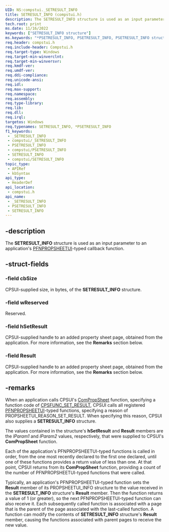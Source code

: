 ```yaml
---
UID: NS:compstui._SETRESULT_INFO
title: SETRESULT_INFO (compstui.h)
description: The SETRESULT_INFO structure is used as an input parameter to an application's PFNPROPSHEETUI-typed callback function.
tech.root: print
ms.date: 11/16/2022
keywords: ["SETRESULT_INFO structure"]
ms.keywords: "*PSETRESULT_INFO, PSETRESULT_INFO, PSETRESULT_INFO structure pointer [Print Devices], SETRESULT_INFO, SETRESULT_INFO structure [Print Devices], _SETRESULT_INFO, compstui/PSETRESULT_INFO, compstui/SETRESULT_INFO, cpsuifnc_df5b07fc-1a38-4ae2-a994-2862d9791b10.xml, print.setresult_info"
req.header: compstui.h
req.include-header: Compstui.h
req.target-type: Windows
req.target-min-winverclnt: 
req.target-min-winversvr: 
req.kmdf-ver: 
req.umdf-ver: 
req.ddi-compliance: 
req.unicode-ansi: 
req.idl: 
req.max-support: 
req.namespace: 
req.assembly: 
req.type-library: 
req.lib: 
req.dll: 
req.irql: 
targetos: Windows
req.typenames: SETRESULT_INFO, *PSETRESULT_INFO
f1_keywords:
 - _SETRESULT_INFO
 - compstui/_SETRESULT_INFO
 - PSETRESULT_INFO
 - compstui/PSETRESULT_INFO
 - SETRESULT_INFO
 - compstui/SETRESULT_INFO
topic_type:
 - APIRef
 - kbSyntax
api_type:
 - HeaderDef
api_location:
 - compstui.h
api_name:
 - _SETRESULT_INFO
 - PSETRESULT_INFO
 - SETRESULT_INFO
---
```


## -description

The **SETRESULT_INFO** structure is used as an input parameter to an application's [PFNPROPSHEETUI](/windows-hardware/drivers/ddi/compstui/nc-compstui-pfnpropsheetui)-typed callback function.

## -struct-fields

### -field cbSize

CPSUI-supplied size, in bytes, of the **SETRESULT_INFO** structure.

### -field wReserved

Reserved.

### -field hSetResult

CPSUI-supplied handle to an added property sheet page, obtained from the application. For more information, see the **Remarks** section below.

### -field Result

CPSUI-supplied handle to an added property sheet page, obtained from the application. For more information, see the **Remarks** section below.

## -remarks

When an application calls CPSUI's [ComPropSheet](/windows-hardware/drivers/ddi/compstui/nc-compstui-pfncompropsheet) function, specifying a function code of [CPSFUNC_SET_RESULT](/previous-versions/ff547087(v=vs.85)), CPSUI calls all registered [PFNPROPSHEETUI](/windows-hardware/drivers/ddi/compstui/nc-compstui-pfnpropsheetui)-typed functions, specifying a reason of PROPSHEETUI_REASON_SET_RESULT. When specifying this reason, CPSUI also supplies a **SETRESULT_INFO** structure.

The values contained in the structure's **hSetResult** and **Result** members are the *lParam1* and *lParam2* values, respectively, that were supplied to CPSUI's **ComPropSheet** function.

Each of the application's PFNPROPSHEETUI-typed functions is called in order, from the one most recently declared to the first one declared, until one of these functions provides a return value of less than one. At that point, CPSUI returns from its **ComPropSheet** function, providing a count of the number of PFNPROPSHEETUI-typed functions that were called.

Typically, an application's PFNPROPSHEETUI-typed function sets the **Result** member of its PROPSHEETUI_INFO structure to the value received in the **SETRESULT_INFO** structure's **Result** member. Then the function returns a value of 1 (or greater), so the next PFNPROPSHEETUI-typed function can also receive it. Each subsequently called function is associated with a page that is the parent of the page associated with the last-called function. A function can modify the contents of **SETRESULT_INFO** structure's **Result** member, causing the functions associated with parent pages to receive the new value.
